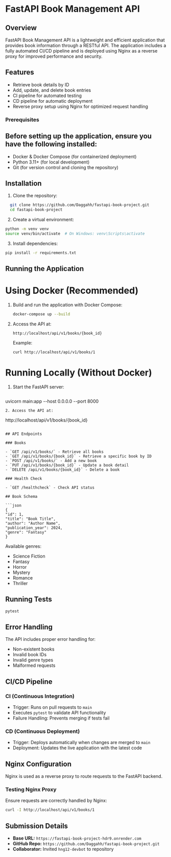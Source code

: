 # FastAPI Book Management API

## Overview

FastAPI Book Management API is a lightweight and efficient application that provides book information through a RESTful API. The application includes a fully automated CI/CD pipeline and is deployed using Nginx as a reverse proxy for improved performance and security.

## Features

- Retrieve book details by ID
- Add, update, and delete book entries
- CI pipeline for automated testing
- CD pipeline for automatic deployment
- Reverse proxy setup using Nginx for optimized request handling

### Prerequisites
## Before setting up the application, ensure you have the following installed:
- Docker & Docker Compose (for containerized deployment)
- Python 3.11+  (for local development)
- Git (for version control and cloning the repository)

## Installation

1. Clone the repository:

```bash
  git clone https://github.com/Daggahh/fastapi-book-project.git
  cd fastapi-book-project
```

2. Create a virtual environment:

```bash
python -m venv venv
source venv/bin/activate  # On Windows: venv\Scripts\activate
```

3. Install dependencies:

```bash
pip install -r requirements.txt
```

## Running the Application
# Using Docker (Recommended)

1. Build and run the application with Docker Compose:
   ```bash
   docker-compose up --build
   ```
2. Access the API at:
   ```
   http://localhost/api/v1/books/{book_id}
   ```
   Example:
   ```bash
   curl http://localhost/api/v1/books/1
   ```
# Running Locally (Without Docker)

1. Start the FastAPI server:
   ```bash
  uvicorn main:app --host 0.0.0.0 --port 8000
   ```
2. Access the API at:
   ```
   http://localhost/api/v1/books/{book_id}
   ```

## API Endpoints

### Books

- `GET /api/v1/books/` - Retrieve all books
- `GET /api/v1/books/{book_id}` - Retrieve a specific book by ID
- `POST /api/v1/books/` - Add a new book
- `PUT /api/v1/books/{book_id}` - Update a book detail
- `DELETE /api/v1/books/{book_id}` - Delete a book

### Health Check

- `GET /healthcheck` - Check API status

## Book Schema

```json
{
  "id": 1,
  "title": "Book Title",
  "author": "Author Name",
  "publication_year": 2024,
  "genre": "Fantasy"
}
```

Available genres:

- Science Fiction
- Fantasy
- Horror
- Mystery
- Romance
- Thriller

## Running Tests

```bash
pytest
```

## Error Handling

The API includes proper error handling for:

- Non-existent books
- Invalid book IDs
- Invalid genre types
- Malformed requests

## CI/CD Pipeline

### CI (Continuous Integration)

- Trigger: Runs on pull requests to `main`
- Executes `pytest` to validate API functionality
- Failure Handling: Prevents merging if tests fail

### CD (Continuous Deployment)

- Trigger: Deploys automatically when changes are merged to `main`
- Deployment: Updates the live application with the latest code

## Nginx Configuration

Nginx is used as a reverse proxy to route requests to the FastAPI backend.

### Testing Nginx Proxy

Ensure requests are correctly handled by Nginx:

```bash
curl -I http://localhost/api/v1/books/1
```

## Submission Details

- **Base URL:** `https://fastapi-book-project-hdr9.onrender.com`
- **GitHub Repo:** `https://github.com/Daggahh/fastapi-book-project.git`
- **Collaborator:** Invited `hng12-devbot` to repository
